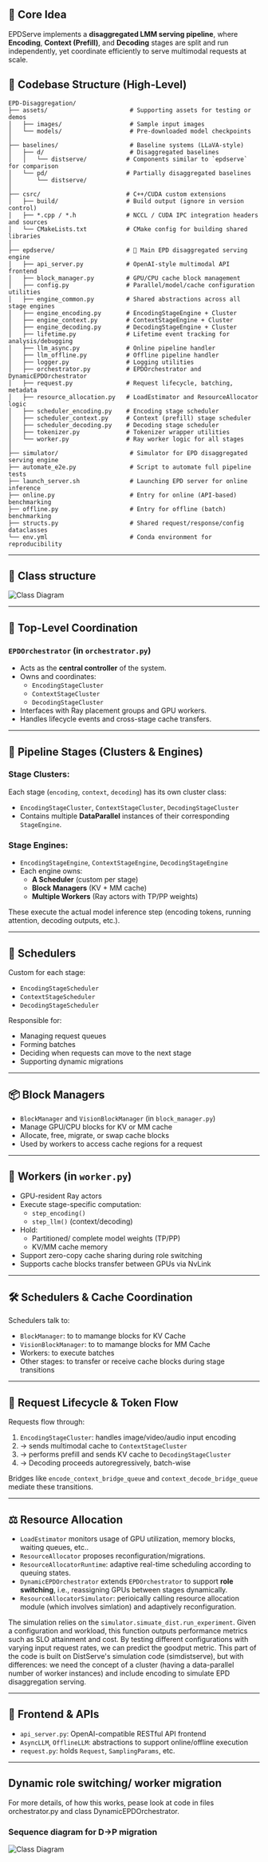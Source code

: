 ## 🔧 **Core Idea**

EPDServe implements a **disaggregated LMM serving pipeline**, where **Encoding**, **Context (Prefill)**, and **Decoding** stages are split and run independently, yet coordinate efficiently to serve multimodal requests at scale.

## 📁 Codebase Structure (High-Level)
``` text
EPD-Disaggregation/
├── assets/                       # Supporting assets for testing or demos
│   ├── images/                   # Sample input images
│   └── models/                   # Pre-downloaded model checkpoints
│
├── baselines/                    # Baseline systems (LLaVA-style)
│   ├── d/                        # Disaggregated baselines
│   │   └── distserve/           # Components similar to `epdserve` for comparison
│   └── pd/                      # Partially disaggregated baselines
│       └── distserve/
│
├── csrc/                        # C++/CUDA custom extensions
│   ├── build/                   # Build output (ignore in version control)
│   ├── *.cpp / *.h              # NCCL / CUDA IPC integration headers and sources
│   └── CMakeLists.txt           # CMake config for building shared libraries
│
├── epdserve/                    # 🚀 Main EPD disaggregated serving engine
│   ├── api_server.py            # OpenAI-style multimodal API frontend
│   ├── block_manager.py         # GPU/CPU cache block management
│   ├── config.py                # Parallel/model/cache configuration utilities
│   ├── engine_common.py         # Shared abstractions across all stage engines
│   ├── engine_encoding.py       # EncodingStageEngine + Cluster
│   ├── engine_context.py        # ContextStageEngine + Cluster
│   ├── engine_decoding.py       # DecodingStageEngine + Cluster
│   ├── lifetime.py              # Lifetime event tracking for analysis/debugging
│   ├── llm_async.py             # Online pipeline handler
│   ├── llm_offline.py           # Offline pipeline handler
│   ├── logger.py                # Logging utilities
│   ├── orchestrator.py          # EPDOrchestrator and DynamicEPDOrchestrator
│   ├── request.py               # Request lifecycle, batching, metadata
│   ├── resource_allocation.py   # LoadEstimator and ResourceAllocator logic
│   ├── scheduler_encoding.py    # Encoding stage scheduler
│   ├── scheduler_context.py     # Context (prefill) stage scheduler
│   ├── scheduler_decoding.py    # Decoding stage scheduler
│   ├── tokenizer.py             # Tokenizer wrapper utilities
│   └── worker.py                # Ray worker logic for all stages
│
├── simulator/                    # Simulator for EPD disaggregated serving engine
├── automate_e2e.py               # Script to automate full pipeline tests
├── launch_server.sh              # Launching EPD server for online inference
├── online.py                     # Entry for online (API-based) benchmarking
├── offline.py                    # Entry for offline (batch) benchmarking
├── structs.py                    # Shared request/response/config dataclasses
└── env.yml                       # Conda environment for reproducibility
```
---
## 🧱 Class structure
![Class Diagram](assets/diagrams/class_diagram.png)

---

## 🧠 **Top-Level Coordination**
### `EPDOrchestrator` (in `orchestrator.py`)
- Acts as the **central controller** of the system.
- Owns and coordinates:
  - `EncodingStageCluster`
  - `ContextStageCluster`
  - `DecodingStageCluster`
- Interfaces with Ray placement groups and GPU workers.
- Handles lifecycle events and cross-stage cache transfers.

---

## 🧱 **Pipeline Stages (Clusters & Engines)**

### Stage Clusters: 
Each stage (`encoding`, `context`, `decoding`) has its own cluster class:
- `EncodingStageCluster`, `ContextStageCluster`, `DecodingStageCluster`
- Contains multiple **DataParallel** instances of their corresponding `StageEngine`.

### Stage Engines:
- `EncodingStageEngine`, `ContextStageEngine`, `DecodingStageEngine`
- Each engine owns:
  - **A Scheduler** (custom per stage)
  - **Block Managers** (KV + MM cache)
  - **Multiple Workers** (Ray actors with TP/PP weights)

These execute the actual model inference step (encoding tokens, running attention, decoding outputs, etc.).

---

## 🧮 **Schedulers**
Custom for each stage:
- `EncodingStageScheduler`
- `ContextStageScheduler`
- `DecodingStageScheduler`

Responsible for:
- Managing request queues
- Forming batches
- Deciding when requests can move to the next stage
- Supporting dynamic migrations

---

## 📦 **Block Managers**
- `BlockManager` and `VisionBlockManager` (in `block_manager.py`)
- Manage GPU/CPU blocks for KV or MM cache
- Allocate, free, migrate, or swap cache blocks
- Used by workers to access cache regions for a request

---

## 🔌 **Workers** (in `worker.py`)
- GPU-resident Ray actors
- Execute stage-specific computation:
  - `step_encoding()`
  - `step_llm()` (context/decoding)
- Hold:
  - Partitioned/ complete model weights (TP/PP)
  - KV/MM cache memory
- Support zero-copy cache sharing during role switching
- Supports cache blocks transfer between GPUs via NvLink
---

## 🛠️ **Schedulers & Cache Coordination**
Schedulers talk to:
- `BlockManager`: to to mamange blocks for KV Cache
- `VisionBlockManager`: to to mamange blocks for MM Cache
- Workers: to execute batches
- Other stages: to transfer or receive cache blocks during stage transitions

---

## 🧠 **Request Lifecycle & Token Flow**
Requests flow through:
1. `EncodingStageCluster`: handles image/video/audio input encoding
2. → sends multimodal cache to `ContextStageCluster`
3. → performs prefill and sends KV cache to `DecodingStageCluster`
4. → Decoding proceeds autoregressively, batch-wise

Bridges like `encode_context_bridge_queue` and `context_decode_bridge_queue` mediate these transitions.

---

## ⚖️ **Resource Allocation**
- `LoadEstimator` monitors usage of GPU utilization, memory blocks, waiting queues, etc..
- `ResourceAllocator` proposes reconfiguration/migrations.
- `ResourceAllocatorRuntime`: adaptive real-time scheduling according to queuing states.
- `DynamicEPDOrchestrator` extends `EPDOrchestrator` to support **role switching**, i.e., reassigning GPUs between stages dynamically.
- `ResourceAllocatorSimulator`: perioically calling resource allocation module (which involves simlation) and adaptively reconfiguration. 

The simulation relies on the `simulator.simuate_dist.run_experiment`. Given a configuration and workload, this function outputs performance metrics such as SLO attainment and cost. By testing different configurations with varying input request rates, we can predict the goodput metric. This part of the code is built on DistServe's simulation code (simdistserve), but with differences: we need the concept of a cluster (having a data-parallel number of worker instances) and include encoding to simulate EPD disaggregation serving.

---

## 🔁 **Frontend & APIs**
- `api_server.py`: OpenAI-compatible RESTful API frontend
- `AsyncLLM`, `OfflineLLM`: abstractions to support online/offline execution
- `request.py`: holds `Request`, `SamplingParams`, etc.

---


## Dynamic role switching/ worker migration
For more details, of how this works, pease look at code in files orchestrator.py and class DynamicEPDOrchestrator.

### Sequence diagram for D→P migration
![Class Diagram](assets/diagrams/worker_migration.png)